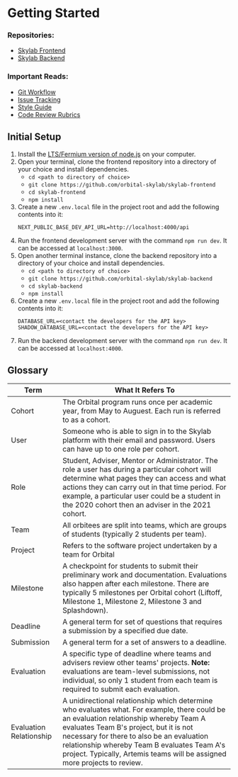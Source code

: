 # Getting Started

### Repositories:
- [Skylab Frontend](https://github.com/orbital-skylab/skylab-frontend)
- [Skylab Backend](https://github.com/orbital-skylab/skylab-backend)

### Important Reads:
- [Git Workflow](https://github.com/orbital-skylab/skylab-frontend/wiki/Git-Workflow)
- [Issue Tracking](https://github.com/orbital-skylab/skylab-frontend/wiki/Issue-Tracking)
- [Style Guide](https://github.com/orbital-skylab/skylab-frontend/wiki/Style-Guide)
- [Code Review Rubrics](https://github.com/orbital-skylab/skylab-frontend/wiki/Code-Review-Rubrics)

## Initial Setup
1. Install the [LTS/Fermium version of node.js](https://nodejs.org/download/release/latest-fermium/) on your computer.
2. Open your terminal, clone the frontend repository into a directory of your choice and install dependencies.
    - `cd <path to directory of choice>`
    - `git clone https://github.com/orbital-skylab/skylab-frontend`
    - `cd skylab-frontend`
    - `npm install`
3. Create a new `.env.local` file in the project root and add the following contents into it:
    ```
    NEXT_PUBLIC_BASE_DEV_API_URL=http://localhost:4000/api
    ```
5. Run the frontend development server with the command `npm run dev`. It can be accessed at `localhost:3000`.
6. Open another terminal instance, clone the backend repository into a directory of your choice and install dependencies.
    - `cd <path to directory of choice>`
    - `git clone https://github.com/orbital-skylab/skylab-backend`
    - `cd skylab-backend`
    - `npm install`
7. Create a new `.env.local` file in the project root and add the following contents into it:
    ```
    DATABASE_URL=<contact the developers for the API key>
    SHADOW_DATABASE_URL=<contact the developers for the API key>
    ```
8. Run the backend development server with the command `npm run dev`. It can be accessed at `localhost:4000`.

## Glossary

|Term|What It Refers To|
|-|-|
|Cohort|The Orbital program runs once per academic year, from May to Auguest. Each run is referred to as a cohort.|
|User|Someone who is able to sign in to the Skylab platform with their email and password. Users can have up to one role per cohort.|
|Role|Student, Adviser, Mentor or Administrator. The role a user has during a particular cohort will determine what pages they can access and what actions they can carry out in that time period. For example, a particular user could be a student in the 2020 cohort then an adviser in the 2021 cohort.|
|Team|All orbitees are split into teams, which are groups of students (typically 2 students per team).|
|Project|Refers to the software project undertaken by a team for Orbital|
|Milestone|A checkpoint for students to submit their preliminary work and documentation. Evaluations also happen after each milestone. There are typically 5 milestones per Orbital cohort (Liftoff, Milestone 1, Milestone 2, Milestone 3 and Splashdown).|
|Deadline|A general term for set of questions that requires a submission by a specified due date.|
|Submission|A general term for a set of answers to a deadline.|
|Evaluation|A specific type of deadline where teams and advisers review other teams' projects. **Note:** evaluations are team-level submissions, not individual, so only 1 student from each team is required to submit each evaluation.|
|Evaluation Relationship|A unidirectional relationship which determine who evaluates what. For example, there could be an evaluation relationship whereby Team A evaluates Team B's project, but it is not necessary for there to also be an evaluation relationship whereby Team B evaluates Team A's project. Typically, Artemis teams will be assigned more projects to review.|



